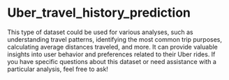 # Uber_travel_history_prediction
This type of dataset could be used for various analyses, such as understanding travel patterns, identifying the most common trip purposes, calculating average distances traveled, and more. It can provide valuable insights into user behavior and preferences related to their Uber rides. If you have specific questions about this dataset or need assistance with a particular analysis, feel free to ask!
